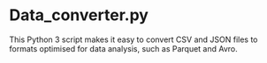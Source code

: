 # Data_converter.py
This Python 3 script makes it easy to convert CSV and JSON files to formats optimised for data analysis, such as Parquet and Avro. 
